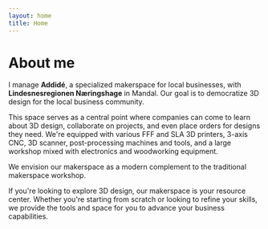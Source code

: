```yaml
---
layout: home
title: Home
---
```


# About me

I manage **Addidé**, a specialized makerspace for local businesses, with **Lindesnesregionen Næringshage** in Mandal. Our goal is to democratize 3D design for the local business community.

This space serves as a central point where companies can come to learn about 3D design, collaborate on projects, and even place orders for designs they need. We're equipped with various FFF and SLA 3D printers, 3-axis CNC, 3D scanner, post-processing machines and tools, and a large workshop mixed with electronics and woodworking equipment. 

We envision our makerspace as a modern complement to the traditional makerspace workshop.

If you're looking to explore 3D design, our makerspace is your resource center. Whether you're starting from scratch or looking to refine your skills, we provide the tools and space for you to advance your business capabilities.

